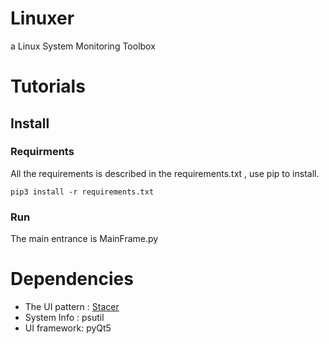 # Linuxer
a Linux System Monitoring Toolbox

# Tutorials
## Install
### Requirments
All the requirements is described in the requirements.txt , use pip to install.
```
pip3 install -r requirements.txt
```

### Run
The main entrance is MainFrame.py

# Dependencies
* The UI pattern : [Stacer](https://github.com/oguzhaninan/Stacer)
* System Info : psutil
* UI framework: pyQt5

